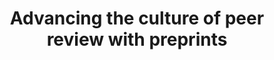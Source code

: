 ---
title: "Advancing the culture of peer review with preprints"
authors: "Avissar-Whiting M, Belliard F, Brand A, Brown K, Clément-Stoneham G, Dawson S, Dey G, Ecer D, Edmunds S, Farley A, Fischer TD, Franko M, **Fraser JS**, Funk K, Ganier C, Harrison M, Hatch A, Hazlett H, Hindle S, Hook DW, Hurst P, Kamoun S, Kiley R, Lacy MM, LaFlamme M, Lawrence R, Lemberger T, Lumb E, MacCallum C, Marcum CS, Marinello G, Mendonça A, Monaco S, Neves K, Pattinson D, Polka JK, Puebla I, Rittman M, Royle SJ, Saderi D, Sever R, Shearer K, Spiro JE, Stern B, Taraborelli D, Vale R, Vasquez C, Waltman L, Watt F, Weinberg ZY, Williams M"
pub_date: "2023-04-03"
osf: "cht8p"
image: "/static/img/pub/2023_avissar-whiting.png"
links:
  - name: Recognizing Preprint Peer Review meeting at Janelia
    url: https://asapbio.org/recognizing-preprint-peer-review
  - name: James's keynote from the meeting
    url: https://www.youtube.com/watch?v=hYG5wTGh6aw&list=PLezPfyQ6lSolc6sOZ-an18oG3mZojuwb6&t=1285s
---